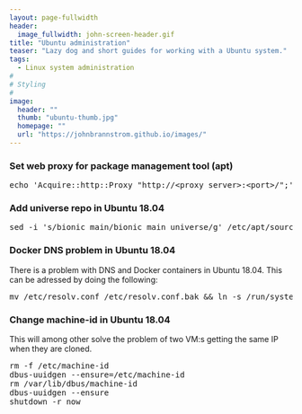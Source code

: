 ```yaml
---
layout: page-fullwidth
header:
  image_fullwidth: john-screen-header.gif
title: "Ubuntu administration"
teaser: "Lazy dog and short guides for working with a Ubuntu system."
tags:
  - Linux system administration
#
# Styling
#
image:
  header: ""
  thumb: "ubuntu-thumb.jpg"
  homepage: ""
  url: "https://johnbrannstrom.github.io/images/"
---
```


<h3>Set web proxy for package management tool (apt)</h3>
<pre>echo 'Acquire::http::Proxy "http://&lt;proxy server&gt;:&lt;port&gt;/";' &gt; /etc/apt/apt.conf.d/proxy.conf</pre>

<h3>Add universe repo in Ubuntu 18.04</h3>
<pre>sed -i 's/bionic main/bionic main universe/g' /etc/apt/sources.list && sed -i 's/bionic-security main/bionic-security main universe/g' /etc/apt/sources.list && sed -i 's/bionic-updates main/bionic-updates main universe/g' /etc/apt/sources.list && apt-get update</pre>

<h3>Docker DNS problem in Ubuntu 18.04</h3>
There is a problem with DNS and Docker containers in Ubuntu 18.04. This can be adressed by doing the following:
<pre>mv /etc/resolv.conf /etc/resolv.conf.bak && ln -s /run/systemd/resolve/resolve.conf /etc/resolv.conf</pre>

<h3>Change machine-id in Ubuntu 18.04</h3>
This will among other solve the problem of two VM:s getting the same IP when they are cloned.
<pre>rm -f /etc/machine-id
dbus-uuidgen --ensure=/etc/machine-id
rm /var/lib/dbus/machine-id
dbus-uuidgen --ensure
shutdown -r now</pre>

